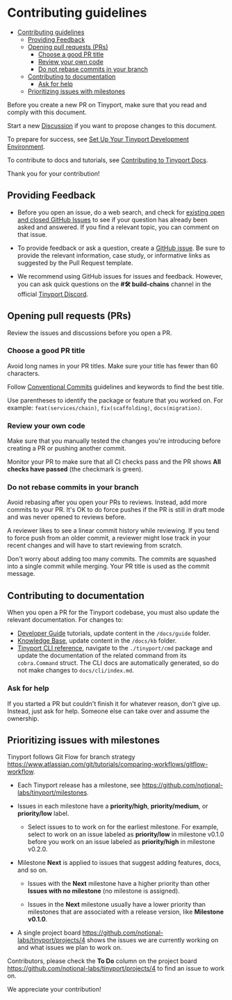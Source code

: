 # Contributing guidelines

- [Contributing guidelines](#contributing-guidelines)
  - [Providing Feedback](#providing-feedback)
  - [Opening pull requests (PRs)](#opening-pull-requests-prs)
    - [Choose a good PR title](#choose-a-good-pr-title)
    - [Review your own code](#review-your-own-code)
    - [Do not rebase commits in your branch](#do-not-rebase-commits-in-your-branch)
  - [Contributing to documentation](#contributing-to-documentation)
    - [Ask for help](#ask-for-help)
  - [Prioritizing issues with milestones](#prioritizing-issues-with-milestones)

Before you create a new PR on Tinyport, make sure that you read and comply with this document.

Start a new [Discussion](https://github.com/notional-labs/tinyport/discussions/new) if you want to propose changes to this document.

To prepare for success, see [Set Up Your Tinyport Development Environment](dev-env-setup.md).

To contribute to docs and tutorials, see [Contributing to Tinyport Docs](docs/contributing/index.md).

Thank you for your contribution!

## Providing Feedback

- Before you open an issue, do a web search, and check for [existing open and closed GitHub Issues](https://github.com/notional-labs/tinyport/issues) to see if your question has already been asked and answered. If you find a relevant topic, you can comment on that issue.

- To provide feedback or ask a question, create a [GitHub issue](https://github.com/notional-labs/tinyport/issues/new/choose). Be sure to provide the relevant information, case study, or informative links as suggested by the Pull Request template.

- We recommend using GitHub issues for issues and feedback. However, you can ask quick questions on the **#🛠️ build-chains** channel in the official [Tinyport Discord](https://discord.gg/ignt).

## Opening pull requests (PRs)

Review the issues and discussions before you open a PR.

### Choose a good PR title

Avoid long names in your PR titles. Make sure your title has fewer than 60 characters.

Follow [Conventional Commits](https://www.conventionalcommits.org/en/v1.0.0/) guidelines and keywords to find the best title.

Use parentheses to identify the package or feature that you worked on. For example:  `feat(services/chain)`, `fix(scaffolding)`, `docs(migration)`.

### Review your own code

Make sure that you manually tested the changes you're introducing before creating a PR or pushing another commit.

Monitor your PR to make sure that all CI checks pass and the PR shows **All checks have passed** (the checkmark is green).

### Do not rebase commits in your branch

Avoid rebasing after you open your PRs to reviews. Instead, add more commits to your PR. It's OK to do force pushes if the PR is still in draft mode and was never opened to reviews before.

A reviewer likes to see a linear commit history while reviewing. If you tend to force push from an older commit, a reviewer might lose track in your recent changes and will have to start reviewing from scratch.

Don't worry about adding too many commits. The commits are squashed into a single commit while merging. Your PR title is used as the commit message.

## Contributing to documentation

When you open a PR for the Tinyport codebase, you must also update the relevant documentation. For changes to:

- [Developer Guide](https://docs.tinyport.network/guide/) tutorials, update content in the `/docs/guide` folder.
- [Knowledge Base](https://docs.tinyport.network/kb/), update content in the `/docs/kb` folder.
- [Tinyport CLI reference](https://github.com/notional-labs/tinyport/blob/f668bba58c04318f98db8cac0c9e154fa7e7ea34/docs/cli/index.md), navigate to the `./tinyport/cmd` package and update the documentation of the related command from its `cobra.Command` struct. The CLI docs are automatically generated, so do not make changes to  `docs/cli/index.md`.

### Ask for help

If you started a PR but couldn't finish it for whatever reason, don't give up. Instead, just ask for help. Someone else can take over and assume the ownership.

## Prioritizing issues with milestones

Tinyport follows Git Flow for branch strategy <https://www.atlassian.com/git/tutorials/comparing-workflows/gitflow-workflow>.

- Each Tinyport release has a milestone, see <https://github.com/notional-labs/tinyport/milestones>.

- Issues in each milestone have a **priority/high**, **priority/medium**, or **priority/low** label.

  - Select issues to to work on for the earliest milestone. For example, select to work on an issue labeled as **priority/low** in milestone v0.1.0 before you work on an issue labeled as **priority/high** in milestone v0.2.0.

- Milestone **Next** is applied to issues that suggest adding features, docs, and so on.

  - Issues with the **Next** milestone have a higher priority than other **Issues with no milestone** (no milestone is assigned).

  - Issues in the **Next** milestone usually have a lower priority than milestones that are associated with a release version, like **Milestone v0.1.0**.

- A single project board <https://github.com/notional-labs/tinyport/projects/4> shows the issues we are currently working on and what issues we plan to work on. 

Contributors, please check the **To Do** column on the project board <https://github.com/notional-labs/tinyport/projects/4> to find an issue to work on.

We appreciate your contribution!
